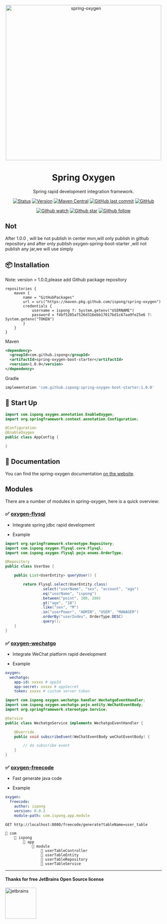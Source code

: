 <p align="center">
  <a href="https://github.com/ispong/spring-oxygen">
    <img alt="spring-oxygen" width="500" src="https://gitee.com/ispong/blog-images/raw/master/design/oxygen.png">
  </a>
</p>

<h1 align="center">Spring Oxygen</h1>

<div align="center">

Spring rapid development integration framework.

[![Status][Status-image]][Status-url] [![Version][Version-image]][Version-url] [![Maven Central][Maven-image]][Maven-url] [![GitHub last commit][commit-image]][commit-url] [![GitHub][license-image]][license-url]

[![Github watch][Github-watch-image]][Github-watch-url] [![Github star][Github-star-image]][Github-star-url] [![Github follow][Github-fork-image]][Github-fork-url]

[Status-image]: https://img.shields.io/badge/status-developing-ff69b4?style=flat-square
[Status-url]: https://github.com/ispong/spring-oxygen
[Version-image]: https://img.shields.io/github/v/release/ispong/spring-oxygen?style=flat-square
[Version-url]: https://github.com/ispong/spring-oxygen
[Maven-image]: https://img.shields.io/maven-central/v/com.github.ispong/spring-oxygen-flysql?style=flat-square
[Maven-url]: https://search.maven.org/search?q=g:com.github.ispong
[commit-image]: https://img.shields.io/github/last-commit/ispong/spring-oxygen?style=flat-square
[commit-url]: https://github.com/ispong/spring-oxygen
[license-image]: https://img.shields.io/github/license/ispong/spring-oxygen?style=flat-square
[license-url]: https://github.com/ispong/spring-oxygen/blob/master/LICENSE

[Github-watch-image]: https://img.shields.io/github/watchers/ispong/spring-oxygen?style=social
[Github-watch-url]: https://github.com/ispong/spring-oxygen/watchers
[Github-star-image]: https://img.shields.io/github/stars/ispong/spring-oxygen?style=social
[Github-star-url]: https://github.com/ispong/spring-oxygen/stars
[Github-fork-image]: https://img.shields.io/github/forks/ispong/spring-oxygen?style=social
[Github-fork-url]: https://github.com/ispong/spring-oxygen/forks

</div>

## Not

After 1.0.0 , will be not publish in center mvn,will only publish in github repository
and after only publish oxygen-spring-boot-starter ,will not publish any jar,we will use simply

## 📦 Installation

Note: version > 1.0.0,please add Github package repository
```
repositories {
    maven {
        name = "GitHubPackages"
        url = uri("https://maven.pkg.github.com/ispong/spring-oxygen")
        credentials {
            username = ispong ?: System.getenv("USERNAME")
            password = f4bf5205a7526d316ebb17617bd1c67aa9fe25e6 ?: System.getenv("TOKEN")
        }
    }
}
```

Maven

```xml
<dependency>
  <groupId>com.github.ispong</groupId>
  <artifactId>spring-oxygen-boot-starter</artifactId>
  <version>1.0.0</version>
</dependency>
```

Gradle

```groovy
implementation 'com.github.ispong:spring-oxygen-boot-starter:1.0.0'
```

## 🔨 Start Up

```java
import com.ispong.oxygen.annotation.EnableOxygen;
import org.springframework.context.annotation.Configuration;

@Configuration
@EnableOxygen
public class AppConfig {

}
```

## 📄 Documentation

You can find the spring-oxygen documentation [on the website](https://ispong.gitee.io).

## Modules

There are a number of modules in spring-oxygen, here is a quick overview:

### ✅ [oxygen-flysql](https://github.com/ispong/spring-oxygen/blob/master/spring-oxygen-flysql/README.md)

- Integrate spring jdbc rapid development

- Example

```java
import org.springframework.stereotype.Repository;
import com.ispong.oxygen.flysql.core.Flysql;
import com.ispong.oxygen.flysql.pojo.enums.OrderType;

@Repository
public class UserDao {

    public List<UserEntity> queryUser() {

        return Flysql.select(UserEntity.class)
                .select("userName", "sex", "account", "age")
                .eq("userName", "ispong")
                .between("point", 100, 200)
                .gt("age", "18")
                .like("sex", "M")
                .in("userPower", "ADMIN", "USER", "MANAGER")
                .orderBy("userIndex", OrderType.DESC)
                .query();
    }
}
```

### ✅ [oxygen-wechatgo](https://github.com/ispong/spring-oxygen/blob/master/spring-oxygen-wechatgo/README.md)

- Integrate WeChat platform rapid development

- Example

```yaml
oxygen:
  wechatgo:
    app-id: xxxxx # appId
    app-secret: xxxxx # appSecret
    token: xxxxx # custom server token
```

```java
import com.ispong.oxygen.wechatgo.handler.WechatgoEventHandler;
import com.ispong.oxygen.wechatgo.pojo.entity.WeChatEventBody;
import org.springframework.stereotype.Service;

@Service
public class WechatgoService implements WechatgoEventHandler {

    @Override
    public void subscribeEvent(WeChatEventBody weChatEventBody) {

        // do subscribe event
    }
}
```

### ✅ [oxygen-freecode](https://github.com/ispong/spring-oxygen/blob/master/spring-oxygen-freecode/READEME.md)

- Fast generate java code

- Example

```yaml
oxygen:
  freecode:
    author: ispong
    version: 0.0.2
    module-path: com.ispong.app.module
```

```http request
GET http://localhost:8080/freecode/generate?tableName=user_table
```

```text
📂 com
    📂 ispong
        📂 app
            📂 module
                📄 userTableController
                📄 userTableEntity
                📄 userTableRepository
                📄 userTableService
```

***

#### Thanks for free JetBrains Open Source license

<a href="https://www.jetbrains.com/?from=spring-oxygen" target="_blank"><img src="https://gitee.com/ispong/blog-images/raw/master/idea/jetbrains-3.png" height="100" alt="jetbrains"/></a>
